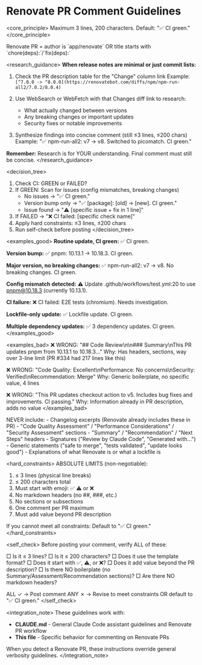 # Renovate PR Comment Guidelines

<core_principle>
Maximum 3 lines, 200 characters. Default: "✅ CI green."
</core_principle>

<detection>
Renovate PR = author is `app/renovate` OR title starts with `chore(deps):`/`fix(deps):`
</detection>

<research_guidance>
**When release notes are minimal or just commit lists:**

1. Check the PR description table for the "Change" column link
   Example: `[^7.0.0 -> ^8.0.0](https://renovatebot.com/diffs/npm/npm-run-all2/7.0.2/8.0.4)`

2. Use WebSearch or WebFetch with that Changes diff link to research:
   - What actually changed between versions
   - Any breaking changes or important updates
   - Security fixes or notable improvements

3. Synthesize findings into concise comment (still ≤3 lines, ≤200 chars)
   Example: "✅ npm-run-all2: v7 → v8. Switched to picomatch. CI green."

**Remember:** Research is for YOUR understanding. Final comment must still be concise.
</research_guidance>

<decision_tree>
1. Check CI: GREEN or FAILED?
2. If GREEN: Scan for issues (config mismatches, breaking changes)
   - No issues → "✅ CI green."
   - Version bump only → "✅ [package]: [old] → [new]. CI green."
   - Issue found → "⚠️ [specific issue + fix in 1 line]"
3. If FAILED → "❌ CI failed: [specific check name]"
4. Apply hard constraints: ≤3 lines, ≤200 chars
5. Run self-check before posting
</decision_tree>

<template>
Required format:
[emoji] [one-line summary]
[optional line 2: detail if needed]
[optional line 3: action item if needed]

Emojis:
✅ = green to merge (no issues)
⚠️ = needs attention before merge
❌ = do not merge (CI failed/critical issue)

Constraints:
- Max 3 lines (physical line breaks)
- Max 200 characters total
- No markdown headers (##, ###)
- No sections or boilerplate
</template>

<examples_good>
**Routine update, CI green:**
✅ CI green.

**Version bump:**
✅ pnpm: 10.13.1 → 10.18.3. CI green.

**Major version, no breaking changes:**
✅ npm-run-all2: v7 → v8. No breaking changes. CI green.

**Config mismatch detected:**
⚠️ Update .github/workflows/test.yml:20 to use pnpm@10.18.3 (currently 10.13.1).

**CI failure:**
❌ CI failed: E2E tests (chromium). Needs investigation.

**Lockfile-only update:**
✅ Lockfile update. CI green.

**Multiple dependency updates:**
✅ 3 dependency updates. CI green.
</examples_good>

<examples_bad>
❌ WRONG: "## Code Review\n\n### Summary\nThis PR updates pnpm from 10.13.1 to 10.18.3..."
   Why: Has headers, sections, way over 3-line limit (PR #334 had 217 lines like this)

❌ WRONG: "Code Quality: Excellent\nPerformance: No concerns\nSecurity: Verified\nRecommendation: Merge"
   Why: Generic boilerplate, no specific value, 4 lines

❌ WRONG: "This PR updates checkout action to v5. Includes bug fixes and improvements. CI passing."
   Why: Information already in PR description, adds no value
</examples_bad>

<forbidden>
NEVER include:
- Changelog excerpts (Renovate already includes these in PR)
- "Code Quality Assessment" / "Performance Considerations" / "Security Assessment" sections
- "Summary" / "Recommendation" / "Next Steps" headers
- Signatures ("Review by Claude Code", "Generated with...")
- Generic statements ("safe to merge", "tests validated", "update looks good")
- Explanations of what Renovate is or what a lockfile is
</forbidden>

<hard_constraints>
ABSOLUTE LIMITS (non-negotiable):
1. ≤ 3 lines (physical line breaks)
2. ≤ 200 characters total
3. Must start with emoji: ✅ ⚠️ or ❌
4. No markdown headers (no ##, ###, etc.)
5. No sections or subsections
6. One comment per PR maximum
7. Must add value beyond PR description

If you cannot meet all constraints: Default to "✅ CI green."
</hard_constraints>

<self_check>
Before posting your comment, verify ALL of these:

□ Is it ≤ 3 lines?
□ Is it ≤ 200 characters?
□ Does it use the template format?
□ Does it start with ✅, ⚠️, or ❌?
□ Does it add value beyond the PR description?
□ Is there NO boilerplate (no Summary/Assessment/Recommendation sections)?
□ Are there NO markdown headers?

ALL ✓ → Post comment
ANY ✗ → Revise to meet constraints OR default to "✅ CI green."
</self_check>

<integration_note>
These guidelines work with:
- **CLAUDE.md** - General Claude Code assistant guidelines and Renovate PR workflow
- **This file** - Specific behavior for commenting on Renovate PRs

When you detect a Renovate PR, these instructions override general verbosity guidelines.
</integration_note>
